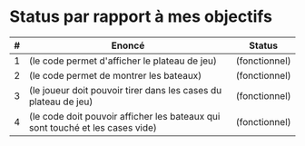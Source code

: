 # Status par rapport à mes objectifs

| # | Enoncé | Status |
|---|---|---|
|1|(le code permet d'afficher le plateau de jeu)|(fonctionnel)|
|2|(le code permet de montrer les bateaux)|(fonctionnel)|
|3|(le joueur doit pouvoir tirer dans les cases du plateau de jeu)|(fonctionnel)|
|4|(le code doit pouvoir afficher les bateaux qui sont touché et les cases vide)|(fonctionnel)|